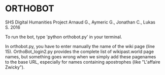 # ORTHOBOT
SHS Digital Humanities Project
Arnaud G., Aymeric G., Jonathan C., Lukas S.
2016

To run the bot, type 'python orthobot.py' in your terminal.

In orthobot.py, you have to enter manually the name of the wiki page (line 15). OrthoBot_login2.py provides the complete list of wikipast.world page names, but something goes wrong when we simply add these pagenames to the base URL, especially for names containing apostrophes (like "L'affaire Zwicky").
